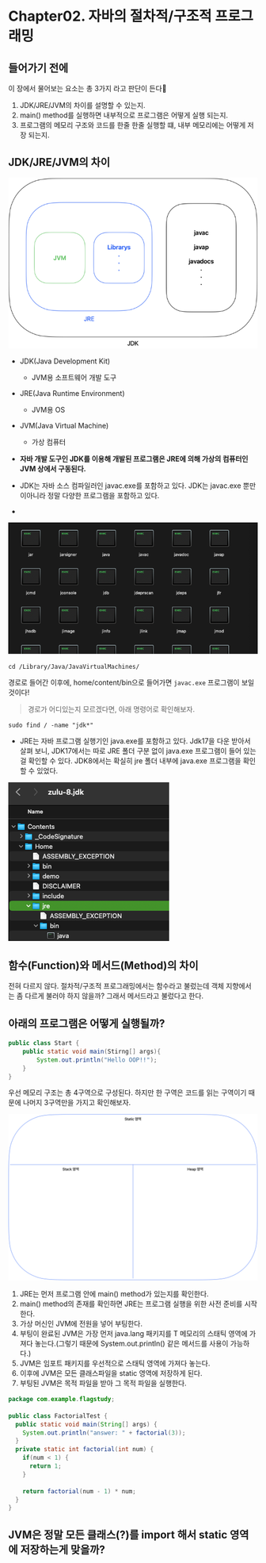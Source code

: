 # Chapter02. 자바의 절차적/구조적 프로그래밍

## 들어가기 전에
이 장에서 물어보는 요소는 총 3가지 라고 판단이 든다🤔

1. JDK/JRE/JVM의 차이를 설명할 수 있는지.
2. main() method를 실행하면 내부적으로 프로그램은 어떻게 실행 되는지.
3. 프로그램의 메모리 구조와 코드를 한줄 한줄 실행할 떄, 내부 메모리에는 어떻게 저장 되는지.

## JDK/JRE/JVM의 차이

![img_3.png](images/chapter02-04.png)

* JDK(Java Development Kit)
  * JVM용 소프트웨어 개발 도구
* JRE(Java Runtime Environment)
  * JVM용 OS
* JVM(Java Virtual Machine)
  * 가상 컴퓨터

* **자바 개발 도구인 JDK를 이용해 개발된 프로그램은 JRE에 의해 가상의 컴퓨터인 JVM 상에서 구동된다.**
* JDK는 자바 소스 컴파일러인 javac.exe를 포함하고 있다. JDK는 javac.exe 뿐만이아니라 정말 다양한 프로그램을 포함하고 있다.
* 
![img.png](images/chapter02-01.png)

```shell
cd /Library/Java/JavaVirtualMachines/
```

경로로 들어간 이후에, home/content/bin으로 들어가면 `javac.exe` 프로그램이 보일 것이다! 

> 경로가 어디있는지 모르겠다면, 아래 명령어로 확인해보자.

```shell
sudo find / -name "jdk*"
```

* JRE는 자바 프로그램 실행기인 java.exe를 포함하고 있다.
Jdk17을 다운 받아서 살펴 보니, JDK17에서는 따로 JRE 폴더 구분 없이 java.exe 프로그램이 들어 있는걸 확인할 수 있다. JDK8에서는 확실히 jre 폴더 내부에 java.exe 프로그램을 확인할 수 있었다.

![img_1.png](images/chapter02-02.png)


## 함수(Function)와 메서드(Method)의 차이

전혀 다르지 않다. 절차적/구조적 프로그래밍에서는 함수라고 불렀는데 객체 지향에서는 좀 다르게 불러야 하지 않을까? 그래서 메서드라고 불렀다고 한다.


## 아래의 프로그램은 어떻게 실행될까?

```java
public class Start {
	public static void main(Stirng[] args){
		System.out.println("Hello OOP!!");
    }
}
```

우선 메모리 구조는 총 4구역으로 구성된다. 하지만 한 구역은 코드를 읽는 구역이기 때문에 나머지 3구역만을 가지고 확인해보자.

![img_4.png](images/chapter02-05.png)

1. JRE는 먼저 프로그램 안에 main() method가 있는지를 확인한다.
2. main() method의 존재를 확인하면 JRE는 프로그램 실행을 위한 사전 준비를 시작한다.
3. 가상 머신인 JVM에 전원을 넣어 부팅한다.
4. 부팅이 완료된 JVM은 가장 먼저 java.lang 패키지를 T 메모리의 스태틱 영역에 가져다 놓는다.(그렇기 때문에 System.out.println() 같은 메서드를 사용이 가능하다.)
5. JVM은 임포트 패키지를 우선적으로 스태틱 영역에 가져다 놓는다.
6. 이후에 JVM은 모든 클래스파일을 static 영역에 저장하게 된다.
7. 부팅된 JVM은 목적 파일을 받아 그 목적 파일을 실행한다.


```java
package com.example.flagstudy;

public class FactorialTest {
  public static void main(String[] args) {
    System.out.println("answer: " + factorial(3));
  }
  private static int factorial(int num) {
    if(num < 1) {
      return 1;
    }

    return factorial(num - 1) * num;
  }
}

```



## JVM은 정말 모든 클래스(?)를 import 해서 static 영역에 저장하는게 맞을까?

